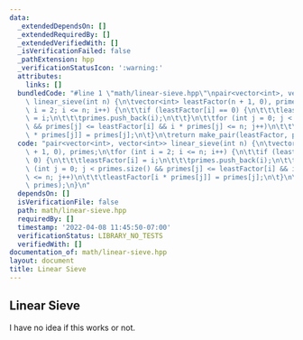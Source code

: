 ```yaml
---
data:
  _extendedDependsOn: []
  _extendedRequiredBy: []
  _extendedVerifiedWith: []
  _isVerificationFailed: false
  _pathExtension: hpp
  _verificationStatusIcon: ':warning:'
  attributes:
    links: []
  bundledCode: "#line 1 \"math/linear-sieve.hpp\"\npair<vector<int>, vector<int>>\
    \ linear_sieve(int n) {\n\tvector<int> leastFactor(n + 1, 0), primes;\n\tfor (int\
    \ i = 2; i <= n; i++) {\n\t\tif (leastFactor[i] == 0) {\n\t\t\tleastFactor[i]\
    \ = i;\n\t\t\tprimes.push_back(i);\n\t\t}\n\t\tfor (int j = 0; j < primes.size()\
    \ && primes[j] <= leastFactor[i] && i * primes[j] <= n; j++)\n\t\t\tleastFactor[i\
    \ * primes[j]] = primes[j];\n\t}\n\treturn make_pair(leastFactor, primes);\n}\n"
  code: "pair<vector<int>, vector<int>> linear_sieve(int n) {\n\tvector<int> leastFactor(n\
    \ + 1, 0), primes;\n\tfor (int i = 2; i <= n; i++) {\n\t\tif (leastFactor[i] ==\
    \ 0) {\n\t\t\tleastFactor[i] = i;\n\t\t\tprimes.push_back(i);\n\t\t}\n\t\tfor\
    \ (int j = 0; j < primes.size() && primes[j] <= leastFactor[i] && i * primes[j]\
    \ <= n; j++)\n\t\t\tleastFactor[i * primes[j]] = primes[j];\n\t}\n\treturn make_pair(leastFactor,\
    \ primes);\n}\n"
  dependsOn: []
  isVerificationFile: false
  path: math/linear-sieve.hpp
  requiredBy: []
  timestamp: '2022-04-08 11:45:50-07:00'
  verificationStatus: LIBRARY_NO_TESTS
  verifiedWith: []
documentation_of: math/linear-sieve.hpp
layout: document
title: Linear Sieve
---
```


## Linear Sieve

I have no idea if this works or not. 